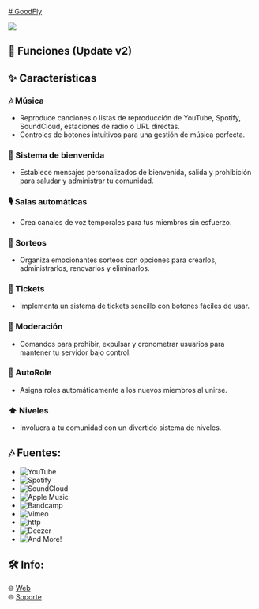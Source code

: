 [# GoodFly](https://github.com/user-attachments/assets/a7b766c4-f0a4-4e5f-9b05-6a7c29a21db4)

<a href="https://www.youtube.com/watch?v=dQw4w9WgXcQ"><img src="https://user-images.githubusercontent.com/73097560/115834477-dbab4500-a447-11eb-908a-139a6edaec5c.gif"></a>
<h2 id="features">🔔 Funciones (Update v2)</h2>

## ✨ Características

### 🎶 Música
- Reproduce canciones o listas de reproducción de YouTube, Spotify, SoundCloud, estaciones de radio o URL directas.
- Controles de botones intuitivos para una gestión de música perfecta.

### 👋 Sistema de bienvenida
- Establece mensajes personalizados de bienvenida, salida y prohibición para saludar y administrar tu comunidad.

### 🎙️ Salas automáticas
- Crea canales de voz temporales para tus miembros sin esfuerzo.

### 🎁 Sorteos
- Organiza emocionantes sorteos con opciones para crearlos, administrarlos, renovarlos y eliminarlos.

### 🎫 Tickets
- Implementa un sistema de tickets sencillo con botones fáciles de usar.

### 🔨 Moderación
- Comandos para prohibir, expulsar y cronometrar usuarios para mantener tu servidor bajo control.

### 🤖 AutoRole
- Asigna roles automáticamente a los nuevos miembros al unirse.

### ⬆️ Niveles
- Involucra a tu comunidad con un divertido sistema de niveles.
  
## 🎶 Fuentes:

-   ![YouTube](https://img.shields.io/badge/YouTube-FF0000?style=plastic&logo=youtube&logoColor=white)
-   ![Spotify](https://img.shields.io/badge/Spotify-1ED760?style=plastic&logo=spotify&logoColor=white)
-   ![SoundCloud](https://img.shields.io/badge/SoundCloud-FF3300?style=plastic&logo=soundcloud&logoColor=white)
-   ![Apple Music](https://img.shields.io/badge/Apple%20Music-000000?style=plastic&logo=apple-music&logoColor=white)
-   ![Bandcamp](https://img.shields.io/badge/Bandcamp-629AA9?style=plastic&logo=bandcamp&logoColor=white)
-   ![Vimeo](https://img.shields.io/badge/Vimeo-1AB7EA?style=plastic&logo=vimeo&logoColor=white)
-   ![http](https://img.shields.io/badge/http-FFA500?style=plastic&logo=http&logoColor=white)
-   ![Deezer](https://img.shields.io/badge/Deezer-FF0000?style=plastic&logo=deezer&logoColor=white)
-   ![And More!](https://img.shields.io/badge/And-More!-e130e7?style=plastic&logo=deezer&logoColor=white)

## 🛠️ Info:

🌐 [Web](https://goodflyapp.com/)
<br>
🌐 [Soporte](https://instagram.com/goodfly.ar)
